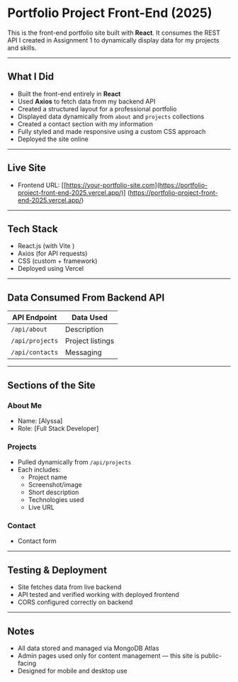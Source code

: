 # Portfolio Project Front-End (2025)

This is the front-end portfolio site built with **React**. It consumes the REST API I created in Assignment 1 to dynamically display data for my projects and skills.

---

## What I Did

- Built the front-end entirely in **React**
- Used **Axios** to fetch data from my backend API
- Created a structured layout for a professional portfolio
- Displayed data dynamically from `about` and `projects` collections
- Created a contact section with my information
- Fully styled and made responsive using a custom CSS approach
- Deployed the site online 

---

## Live Site

- Frontend URL:  [[https://your-portfolio-site.com](https://portfolio-project-front-end-2025.vercel.app/)] (https://portfolio-project-front-end-2025.vercel.app/)

---

## Tech Stack

- React.js (with Vite )
- Axios (for API requests)
- CSS (custom + framework)
- Deployed using Vercel

---

## Data Consumed From Backend API

| API Endpoint         | Data Used           |
|----------------------|---------------------|
| `/api/about`         |   Description       |
| `/api/projects`      |   Project listings  |
| `/api/contacts`      |   Messaging         |

---

## Sections of the Site

### About Me
- Name: [Alyssa]
- Role: [Full Stack Developer]

### Projects
- Pulled dynamically from `/api/projects`
- Each includes:
  - Project name
  - Screenshot/image
  - Short description
  - Technologies used
  - Live URL 

### Contact
- Contact form 

---

## Testing & Deployment

- Site fetches data from live backend
- API tested and verified working with deployed frontend
- CORS configured correctly on backend

---

## Notes

- All data stored and managed via MongoDB Atlas
- Admin pages used only for content management — this site is public-facing
- Designed for mobile and desktop use
